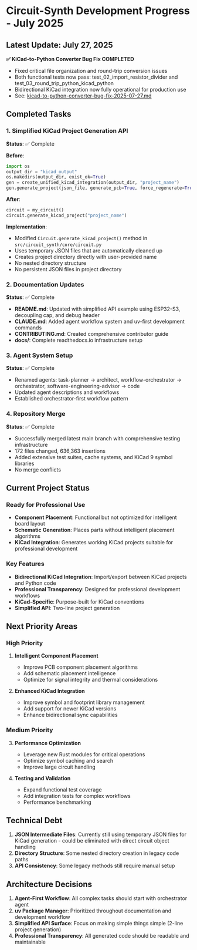 # Circuit-Synth Development Progress - July 2025

## Latest Update: July 27, 2025
**✅ KiCad-to-Python Converter Bug Fix COMPLETED**
- Fixed critical file organization and round-trip conversion issues
- Both functional tests now pass: test_02_import_resistor_divider and test_03_round_trip_python_kicad_python
- Bidirectional KiCad integration now fully operational for production use
- See: [kicad-to-python-converter-bug-fix-2025-07-27.md](../fixes/kicad-to-python-converter-bug-fix-2025-07-27.md)

## Completed Tasks

### 1. Simplified KiCad Project Generation API
**Status**: ✅ Complete

**Before**:
```python
import os
output_dir = "kicad_output"
os.makedirs(output_dir, exist_ok=True)
gen = create_unified_kicad_integration(output_dir, "project_name")
gen.generate_project(json_file, generate_pcb=True, force_regenerate=True)
```

**After**:
```python
circuit = my_circuit()
circuit.generate_kicad_project("project_name")
```

**Implementation**:
- Modified `Circuit.generate_kicad_project()` method in `src/circuit_synth/core/circuit.py`
- Uses temporary JSON files that are automatically cleaned up
- Creates project directory directly with user-provided name
- No nested directory structure
- No persistent JSON files in project directory

### 2. Documentation Updates
**Status**: ✅ Complete

- **README.md**: Updated with simplified API example using ESP32-S3, decoupling cap, and debug header
- **CLAUDE.md**: Added agent workflow system and uv-first development commands
- **CONTRIBUTING.md**: Created comprehensive contributor guide
- **docs/**: Complete readthedocs.io infrastructure setup

### 3. Agent System Setup
**Status**: ✅ Complete

- Renamed agents: task-planner → architect, workflow-orchestrator → orchestrator, software-engineering-advisor → code
- Updated agent descriptions and workflows
- Established orchestrator-first workflow pattern

### 4. Repository Merge
**Status**: ✅ Complete

- Successfully merged latest main branch with comprehensive testing infrastructure
- 172 files changed, 636,363 insertions
- Added extensive test suites, cache systems, and KiCad 9 symbol libraries
- No merge conflicts

## Current Project Status

### Ready for Professional Use
- **Component Placement**: Functional but not optimized for intelligent board layout
- **Schematic Generation**: Places parts without intelligent placement algorithms
- **KiCad Integration**: Generates working KiCad projects suitable for professional development

### Key Features
- **Bidirectional KiCad Integration**: Import/export between KiCad projects and Python code
- **Professional Transparency**: Designed for professional development workflows
- **KiCad-Specific**: Purpose-built for KiCad conventions
- **Simplified API**: Two-line project generation

## Next Priority Areas

### High Priority
1. **Intelligent Component Placement**
   - Improve PCB component placement algorithms
   - Add schematic placement intelligence
   - Optimize for signal integrity and thermal considerations

2. **Enhanced KiCad Integration**
   - Improve symbol and footprint library management
   - Add support for newer KiCad versions
   - Enhance bidirectional sync capabilities

### Medium Priority
3. **Performance Optimization**
   - Leverage new Rust modules for critical operations
   - Optimize symbol caching and search
   - Improve large circuit handling

4. **Testing and Validation**
   - Expand functional test coverage
   - Add integration tests for complex workflows
   - Performance benchmarking

## Technical Debt

1. **JSON Intermediate Files**: Currently still using temporary JSON files for KiCad generation - could be eliminated with direct circuit object handling
2. **Directory Structure**: Some nested directory creation in legacy code paths
3. **API Consistency**: Some legacy methods still require manual setup

## Architecture Decisions

1. **Agent-First Workflow**: All complex tasks should start with orchestrator agent
2. **uv Package Manager**: Prioritized throughout documentation and development workflow
3. **Simplified API Surface**: Focus on making simple things simple (2-line project generation)
4. **Professional Transparency**: All generated code should be readable and maintainable